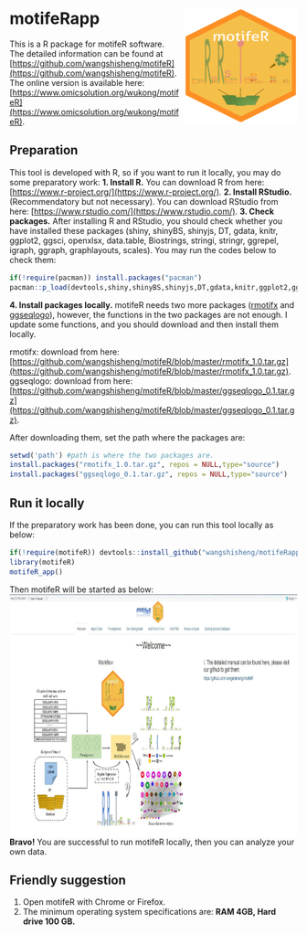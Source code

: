 # motifeRapp<img src="motifeRlogo.png" align="right" height="200" width="200"/>
This is a R package for motifeR software.  
The detailed information can be found at [https://github.com/wangshisheng/motifeR](https://github.com/wangshisheng/motifeR).  
The online version is available here: [https://www.omicsolution.org/wukong/motifeR](https://www.omicsolution.org/wukong/motifeR).

## Preparation
This tool is developed with R, so if you want to run it locally, you may do some preparatory work:
**1. Install R.** You can download R from here: [https://www.r-project.org/](https://www.r-project.org/).
**2. Install RStudio.** (Recommendatory but not necessary). You can download RStudio from here: [https://www.rstudio.com/](https://www.rstudio.com/).
**3. Check packages.** After installing R and RStudio, you should check whether you have installed these packages (shiny, shinyBS, shinyjs, DT, gdata, knitr, ggplot2, ggsci, openxlsx, data.table, Biostrings, stringi, stringr, ggrepel, igraph, ggraph, graphlayouts, scales). You may run the codes below to check them:

```r
if(!require(pacman)) install.packages("pacman")
pacman::p_load(devtools,shiny,shinyBS,shinyjs,DT,gdata,knitr,ggplot2,ggsci,openxlsx,data.table,Biostrings,stringi,stringr,ggrepel,igraph,ggraph,graphlayouts,scales)
```

**4. Install packages locally.** motifeR needs two more packages ([rmotifx](https://github.com/omarwagih/rmotifx) and [ggseqlogo](https://github.com/omarwagih/ggseqlogo)), however, the functions in the two packages are not enough. I update some functions, and you should download and then install them locally.

rmotifx: download from here: [https://github.com/wangshisheng/motifeR/blob/master/rmotifx_1.0.tar.gz](https://github.com/wangshisheng/motifeR/blob/master/rmotifx_1.0.tar.gz).  
ggseqlogo: download from here: [https://github.com/wangshisheng/motifeR/blob/master/ggseqlogo_0.1.tar.gz](https://github.com/wangshisheng/motifeR/blob/master/ggseqlogo_0.1.tar.gz).

After downloading them, set the path where the packages are:
```r
setwd('path') #path is where the two packages are.
install.packages("rmotifx_1.0.tar.gz", repos = NULL,type="source")
install.packages("ggseqlogo_0.1.tar.gz", repos = NULL,type="source")
```

## Run it locally
If the preparatory work has been done, you can run this tool locally as below:
```r
if(!require(motifeR)) devtools::install_github("wangshisheng/motifeRapp")
library(motifeR)
motifeR_app()
```
Then motifeR will be started as below:
<img src="openfig.jpg" align="right" height="425" width="900"/>


**Bravo!** You are successful to run motifeR locally, then you can analyze your own data.


## Friendly suggestion
1. Open motifeR with Chrome or Firefox.
2. The minimum operating system specifications are: **RAM 4GB, Hard drive 100 GB.**
